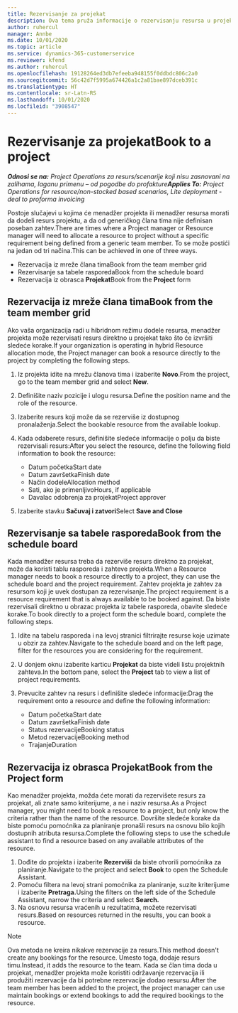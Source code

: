 ```yaml
---
title: Rezervisanje za projekat
description: Ova tema pruža informacije o rezervisanju resursa u projekat.
author: ruhercul
manager: Annbe
ms.date: 10/01/2020
ms.topic: article
ms.service: dynamics-365-customerservice
ms.reviewer: kfend
ms.author: ruhercul
ms.openlocfilehash: 19128264ed3db7efeeba948155f0ddbdc806c2a0
ms.sourcegitcommit: 56c42d7f5995a674426a1c2a81bae897dceb391c
ms.translationtype: HT
ms.contentlocale: sr-Latn-RS
ms.lasthandoff: 10/01/2020
ms.locfileid: "3908547"
---
```

# <a name="book-to-a-project"></a><span data-ttu-id="29083-103">Rezervisanje za projekat</span><span class="sxs-lookup"><span data-stu-id="29083-103">Book to a project</span></span>

<span data-ttu-id="29083-104">_**Odnosi se na:** Project Operations za resurs/scenarije koji nisu zasnovani na zalihama, laganu primenu – od pogodbe do profakture_</span><span class="sxs-lookup"><span data-stu-id="29083-104">_**Applies To:** Project Operations for resource/non-stocked based scenarios, Lite deployment - deal to proforma invoicing_</span></span>

<span data-ttu-id="29083-105">Postoje slučajevi u kojima će menadžer projekta ili menadžer resursa morati da dodeli resurs projektu, a da od generičkog člana tima nije definisan poseban zahtev.</span><span class="sxs-lookup"><span data-stu-id="29083-105">There are times where a Project manager or Resource manager will need to allocate a resource to project without a specific requirement being defined from a generic team member.</span></span> <span data-ttu-id="29083-106">To se može postići na jedan od tri načina.</span><span class="sxs-lookup"><span data-stu-id="29083-106">This can be achieved in one of three ways.</span></span>

- <span data-ttu-id="29083-107">Rezervacija iz mreže člana tima</span><span class="sxs-lookup"><span data-stu-id="29083-107">Book from the team member grid</span></span>
- <span data-ttu-id="29083-108">Rezervisanje sa tabele rasporeda</span><span class="sxs-lookup"><span data-stu-id="29083-108">Book from the schedule board</span></span>
- <span data-ttu-id="29083-109">Rezervacija iz obrasca **Projekat**</span><span class="sxs-lookup"><span data-stu-id="29083-109">Book from the **Project** form</span></span>

## <a name="book-from-the-team-member-grid"></a><span data-ttu-id="29083-110">Rezervacija iz mreže člana tima</span><span class="sxs-lookup"><span data-stu-id="29083-110">Book from the team member grid</span></span>

<span data-ttu-id="29083-111">Ako vaša organizacija radi u hibridnom režimu dodele resursa, menadžer projekta može rezervisati resurs direktno u projekat tako što će izvršiti sledeće korake.</span><span class="sxs-lookup"><span data-stu-id="29083-111">If your organization is operating in hybrid Resource allocation mode, the Project manager can book a resource directly to the project by completing the following steps.</span></span>

1. <span data-ttu-id="29083-112">Iz projekta idite na mrežu članova tima i izaberite **Novo**.</span><span class="sxs-lookup"><span data-stu-id="29083-112">From the project, go to the team member grid and select **New**.</span></span>
2. <span data-ttu-id="29083-113">Definišite naziv pozicije i ulogu resursa.</span><span class="sxs-lookup"><span data-stu-id="29083-113">Define the position name and the role of the resource.</span></span>
3. <span data-ttu-id="29083-114">Izaberite resurs koji može da se rezerviše iz dostupnog pronalaženja.</span><span class="sxs-lookup"><span data-stu-id="29083-114">Select the bookable resource from the available lookup.</span></span>
4. <span data-ttu-id="29083-115">Kada odaberete resurs, definišite sledeće informacije o polju da biste rezervisali resurs:</span><span class="sxs-lookup"><span data-stu-id="29083-115">After you select the resource, define the following field information to book the resource:</span></span>

    - <span data-ttu-id="29083-116">Datum početka</span><span class="sxs-lookup"><span data-stu-id="29083-116">Start date</span></span>
    - <span data-ttu-id="29083-117">Datum završetka</span><span class="sxs-lookup"><span data-stu-id="29083-117">Finish date</span></span>
    - <span data-ttu-id="29083-118">Način dodele</span><span class="sxs-lookup"><span data-stu-id="29083-118">Allocation method</span></span>
    - <span data-ttu-id="29083-119">Sati, ako je primenljivo</span><span class="sxs-lookup"><span data-stu-id="29083-119">Hours, if applicable</span></span>
    - <span data-ttu-id="29083-120">Davalac odobrenja za projekat</span><span class="sxs-lookup"><span data-stu-id="29083-120">Project approver</span></span>

6. <span data-ttu-id="29083-121">Izaberite stavku **Sačuvaj i zatvori**</span><span class="sxs-lookup"><span data-stu-id="29083-121">Select **Save and Close**</span></span>

## <a name="book-from-the-schedule-board"></a><span data-ttu-id="29083-122">Rezervisanje sa tabele rasporeda</span><span class="sxs-lookup"><span data-stu-id="29083-122">Book from the schedule board</span></span>

<span data-ttu-id="29083-123">Kada menadžer resursa treba da rezerviše resurs direktno za projekat, može da koristi tablu rasporeda i zahteve projekta.</span><span class="sxs-lookup"><span data-stu-id="29083-123">When a Resource manager needs to book a resource directly to a project, they can use the schedule board and the project requirement.</span></span> <span data-ttu-id="29083-124">Zahtev projekta je zahtev za resursom koji je uvek dostupan za rezervisanje.</span><span class="sxs-lookup"><span data-stu-id="29083-124">The project requirement is a resource requirement that is always available to be booked against.</span></span> <span data-ttu-id="29083-125">Da biste rezervisali direktno u obrazac projekta iz tabele rasporeda, obavite sledeće korake.</span><span class="sxs-lookup"><span data-stu-id="29083-125">To book directly to a project form the schedule board, complete the following steps.</span></span>

1. <span data-ttu-id="29083-126">Idite na tabelu rasporeda i na levoj stranici filtrirajte resurse koje uzimate u obzir za zahtev.</span><span class="sxs-lookup"><span data-stu-id="29083-126">Navigate to the schedule board and on the left page, filter for the resources you are considering for the requirement.</span></span>
2. <span data-ttu-id="29083-127">U donjem oknu izaberite karticu **Projekat** da biste videli listu projektnih zahteva.</span><span class="sxs-lookup"><span data-stu-id="29083-127">In the bottom pane, select the **Project** tab to view a list of project requirements.</span></span>
3. <span data-ttu-id="29083-128">Prevucite zahtev na resurs i definišite sledeće informacije:</span><span class="sxs-lookup"><span data-stu-id="29083-128">Drag the requirement onto a resource and define the following information:</span></span>

    - <span data-ttu-id="29083-129">Datum početka</span><span class="sxs-lookup"><span data-stu-id="29083-129">Start date</span></span>
    - <span data-ttu-id="29083-130">Datum završetka</span><span class="sxs-lookup"><span data-stu-id="29083-130">Finish date</span></span>
    - <span data-ttu-id="29083-131">Status rezervacije</span><span class="sxs-lookup"><span data-stu-id="29083-131">Booking status</span></span>
    - <span data-ttu-id="29083-132">Metod rezervacije</span><span class="sxs-lookup"><span data-stu-id="29083-132">Booking method</span></span>
    - <span data-ttu-id="29083-133">Trajanje</span><span class="sxs-lookup"><span data-stu-id="29083-133">Duration</span></span>

## <a name="book-from-the-project-form"></a><span data-ttu-id="29083-134">Rezervacija iz obrasca Projekat</span><span class="sxs-lookup"><span data-stu-id="29083-134">Book from the Project form</span></span>

<span data-ttu-id="29083-135">Kao menadžer projekta, možda ćete morati da rezervišete resurs za projekat, ali znate samo kriterijume, a ne i naziv resursa.</span><span class="sxs-lookup"><span data-stu-id="29083-135">As a Project manager, you might need to book a resource to a project, but only know the criteria rather than the name of the resource.</span></span> <span data-ttu-id="29083-136">Dovršite sledeće korake da biste pomoću pomoćnika za planiranje pronašli resurs na osnovu bilo kojih dostupnih atributa resursa.</span><span class="sxs-lookup"><span data-stu-id="29083-136">Complete the following steps to use the schedule assistant to find a resource based on any available attributes of the resource.</span></span> 

1. <span data-ttu-id="29083-137">Dođite do projekta i izaberite **Rezerviši** da biste otvorili pomoćnika za planiranje.</span><span class="sxs-lookup"><span data-stu-id="29083-137">Navigate to the project and select **Book** to open the Schedule Assistant.</span></span>
2. <span data-ttu-id="29083-138">Pomoću filtera na levoj strani pomoćnika za planiranje, suzite kriterijume i izaberite **Pretraga.**</span><span class="sxs-lookup"><span data-stu-id="29083-138">Using the filters on the left side of the Schedule Assistant, narrow the criteria and select **Search.**</span></span>
3. <span data-ttu-id="29083-139">Na osnovu resursa vraćenih u rezultatima, možete rezervisati resurs.</span><span class="sxs-lookup"><span data-stu-id="29083-139">Based on resources returned in the results, you can book a resource.</span></span>

> [!NOTE]
> <span data-ttu-id="29083-140">Ova metoda ne kreira nikakve rezervacije za resurs.</span><span class="sxs-lookup"><span data-stu-id="29083-140">This method doesn't create any bookings for the resource.</span></span> <span data-ttu-id="29083-141">Umesto toga, dodaje resurs timu.</span><span class="sxs-lookup"><span data-stu-id="29083-141">Instead, it adds the resource to the team.</span></span> <span data-ttu-id="29083-142">Kada se član tima doda u projekat, menadžer projekta može koristiti održavanje rezervacija ili produžiti rezervacije da bi potrebne rezervacije dodao resursu.</span><span class="sxs-lookup"><span data-stu-id="29083-142">After the team member has been added to the project, the project manager can use maintain bookings or extend bookings to add the required bookings to the resource.</span></span>
